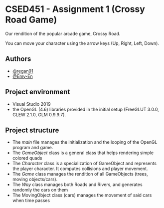 # CSED451 - Assignment 1 (Crossy Road Game)

Our rendition of the popular arcade game, Crossy Road.

You can move your character using the arrow keys (Up, Right, Left, Down).


## Authors

- [@regan91](https://www.github.com/regan91)
- [@Emy-En](https://www.github.com/Emy-En)

## Project environment

- Visual Studio 2019 
- the OpenGL (4.6) libraries provided in the initial setup (FreeGLUT 3.0.0, GLEW 2.1.0, GLM 0.9.9.7). 

## Project structure

- The *main* file manages the initialization and the looping of the OpenGL program and game.
- The *GameObject* class is a general class that helps rendering simple colored quads
- The *Character* class is a specialization of GameObject and represents the player character. It computes collisions and player movement.
- The *Game* class manages the rendition of all GameObjects (trees, moving objects/cars).
- The *Way* class manages both Roads and Rivers, and generates randomly the cars on them
- The MovingObject class (cars) manages the movement of said cars when time passes

